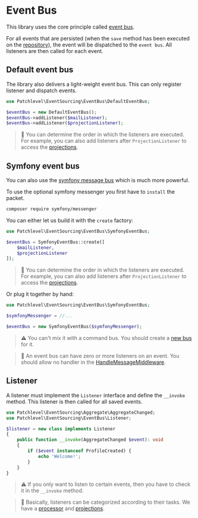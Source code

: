 # Event Bus

This library uses the core principle called [event bus](https://martinfowler.com/articles/201701-event-driven.html).

For all events that are persisted (when the `save` method has been executed on the [repository](./repository.md)),
the event will be dispatched to the `event bus`. All listeners are then called for each event.

## Default event bus

The library also delivers a light-weight event bus. This can only register listener and dispatch events.

```php
use Patchlevel\EventSourcing\EventBus\DefaultEventBus;

$eventBus = new DefaultEventBus();
$eventBus->addListener($mailListener);
$eventBus->addListener($projectionListener);
```

> :book: You can determine the order in which the listeners are executed. For example, 
> you can also add listeners after `ProjectionListener`
> to access the [projections](./projection.md).

## Symfony event bus

You can also use the [symfony message bus](https://symfony.com/doc/current/components/messenger.html) 
which is much more powerful. 

To use the optional symfony messenger you first have to `install` the packet.

```bash
composer require symfony/messenger
```

You can either let us build it with the `create` factory:

```php
use Patchlevel\EventSourcing\EventBus\SymfonyEventBus;

$eventBus = SymfonyEventBus::create([
    $mailListener,
    $projectionListener
]);
```

> :book: You can determine the order in which the listeners are executed. For example,
> you can also add listeners after `ProjectionListener`
> to access the [projections](./projection.md).

Or plug it together by hand:

```php
use Patchlevel\EventSourcing\EventBus\SymfonyEventBus;

$symfonyMessenger = //...

$eventBus = new SymfonyEventBus($symfonyMessenger);
```

> :warning: You can't mix it with a command bus.
> You should create a [new bus](https://symfony.com/doc/current/messenger/multiple_buses.html) for it.

> :book: An event bus can have zero or more listeners on an event. 
> You should allow no handler in the [HandleMessageMiddleware](https://symfony.com/doc/current/components/messenger.html).

## Listener

A listener must implement the `Listener` interface and define the `__invoke` method.
This listener is then called for all saved events.

```php
use Patchlevel\EventSourcing\Aggregate\AggregateChanged;
use Patchlevel\EventSourcing\EventBus\Listener;

$listener = new class implements Listener 
{
    public function __invoke(AggregateChanged $event): void
    {
        if ($event instanceof ProfileCreated) {
            echo 'Welcome!';
        }
    }
}
```

> :warning: If you only want to listen to certain events, then you have to check it in the `__invoke` method.

> :book: Basically, listeners can be categorized according to their tasks. 
> We have a [processor](./processor.md) and [projections](./projection.md).